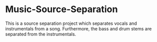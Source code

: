 # Music-Source-Separation
This is a source separation project which separates vocals and instrumentals from a song. Furthermore, the bass and drum stems are separated from the instrumentals.
